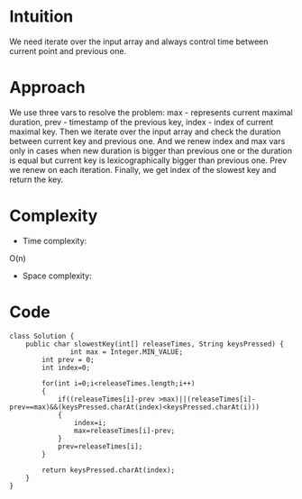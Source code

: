 # Intuition
<!-- Describe your first thoughts on how to solve this problem. -->
We need iterate over the input array and always control time between current point and previous one.
# Approach
<!-- Describe your approach to solving the problem. -->
We use three vars to resolve the problem: max - represents current maximal duration, prev - timestamp of the previous key, index - index of current maximal key.
Then we iterate over the input array and check the duration between current key and previous one. And we renew index and max vars only in cases when new duration is bigger than previous one or the duration is equal but current key is lexicographically bigger than previous one. Prev we renew on each iteration. Finally, we get index of the slowest key and return the key.
# Complexity
- Time complexity:
<!-- Add your time complexity here, e.g. $$O(n)$$ -->
O(n)
- Space complexity:
<!-- Add your space complexity here, e.g. $$O(n)$$ -->

# Code
```
class Solution {
    public char slowestKey(int[] releaseTimes, String keysPressed) {
               int max = Integer.MIN_VALUE;
        int prev = 0;
        int index=0;

        for(int i=0;i<releaseTimes.length;i++)
        {
            if((releaseTimes[i]-prev >max)||(releaseTimes[i]-prev==max)&&(keysPressed.charAt(index)<keysPressed.charAt(i)))
            {
                index=i;
                max=releaseTimes[i]-prev;
            }
            prev=releaseTimes[i];
        }

        return keysPressed.charAt(index); 
    }
}
```